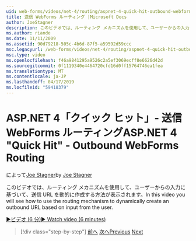 ```yaml
---
uid: web-forms/videos/net-4/routing/aspnet-4-quick-hit-outbound-webforms-routing
title: 送信 WebForms ルーティング |Microsoft Docs
author: JoeStagner
description: このビデオでは、ルーティング メカニズムを使用して、ユーザーからの入力に基づいて、送信 URL を動的に作成する方法が表示されます。
ms.author: riande
ms.date: 11/11/2009
ms.assetid: 90d79218-505c-4b6d-87f5-a59592d59ccc
msc.legacyurl: /web-forms/videos/net-4/routing/aspnet-4-quick-hit-outbound-webforms-routing
msc.type: video
ms.openlocfilehash: f46a9841295a9526c2a5ef3069ecff8e6626d42d
ms.sourcegitcommit: 0f1119340e4464720cfd16d0ff15764746ea1fea
ms.translationtype: MT
ms.contentlocale: ja-JP
ms.lasthandoff: 04/17/2019
ms.locfileid: "59418379"
---
```

# <a name="aspnet-4-quick-hit---outbound-webforms-routing"></a><span data-ttu-id="bac01-103">ASP.NET 4「クイック ヒット」- 送信 WebForms ルーティング</span><span class="sxs-lookup"><span data-stu-id="bac01-103">ASP.NET 4 "Quick Hit" - Outbound WebForms Routing</span></span>

<span data-ttu-id="bac01-104">によって[Joe Stagner](https://github.com/JoeStagner)</span><span class="sxs-lookup"><span data-stu-id="bac01-104">by [Joe Stagner](https://github.com/JoeStagner)</span></span>

<span data-ttu-id="bac01-105">このビデオでは、ルーティング メカニズムを使用して、ユーザーからの入力に基づいて、送信 URL を動的に作成する方法が表示されます。</span><span class="sxs-lookup"><span data-stu-id="bac01-105">In this video you will see how to use the routing mechanism to dynamically create an outbound URL based on input from the user.</span></span> 

[<span data-ttu-id="bac01-106">&#9654;ビデオ (6 分)</span><span class="sxs-lookup"><span data-stu-id="bac01-106">&#9654; Watch video (6 minutes)</span></span>](https://channel9.msdn.com/Blogs/ASP-NET-Site-Videos/aspnet-4-quick-hit-outbound-webforms-routing)

> [!div class="step-by-step"]
> <span data-ttu-id="bac01-107">[前へ](aspnet-4-quick-hit-declarative-webforms-routing.md)
> [次へ](how-do-i-use-routing-with-aspnet-web-forms.md)</span><span class="sxs-lookup"><span data-stu-id="bac01-107">[Previous](aspnet-4-quick-hit-declarative-webforms-routing.md)
[Next](how-do-i-use-routing-with-aspnet-web-forms.md)</span></span>
